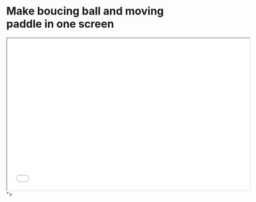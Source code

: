 # Make boucing ball and moving paddle in one screen

<iframe width=640 height=402 src="<iframe src="https://editor.p5js.org/annabelle131/full/ay-hrqFnk"></iframe>"></iframe>
